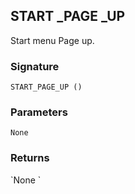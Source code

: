 ## START \_PAGE \_UP

Start menu Page up.


### Signature

`START_PAGE_UP ()`


### Parameters

`None`


### Returns

\`None
\`